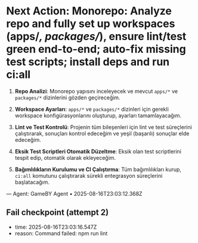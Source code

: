 # Next Action: Monorepo: Analyze repo and fully set up workspaces (apps/*, packages/*), ensure lint/test green end-to-end; auto-fix missing test scripts; install deps and run ci:all

1. **Repo Analizi**: Monorepo yapısını inceleyecek ve mevcut `apps/*` ve `packages/*` dizinlerini gözden geçireceğim.

2. **Workspace Ayarları**: `apps/*` ve `packages/*` dizinleri için gerekli workspace konfigürasyonlarını oluşturup, ayarları tamamlayacağım.

3. **Lint ve Test Kontrolü**: Projenin tüm bileşenleri için lint ve test süreçlerini çalıştırarak, sonuçları kontrol edeceğim ve yeşil (başarılı) sonuçlar elde edeceğim.

4. **Eksik Test Scriptleri Otomatik Düzeltme**: Eksik olan test scriptlerini tespit edip, otomatik olarak ekleyeceğim.

5. **Bağımlılıkların Kurulumu ve CI Çalıştırma**: Tüm bağımlılıkları kurup, `ci:all` komutunu çalıştırarak sürekli entegrasyon süreçlerini başlatacağım.

— Agent: GameBY Agent • 2025-08-16T23:03:12.368Z


## Fail checkpoint (attempt 2)
- time: 2025-08-16T23:03:16.547Z
- reason: Command failed: npm run lint
